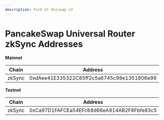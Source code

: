 ```yaml
---
description: Fork of Uniswap v3
---
```


# PancakeSwap Universal Router zkSync Addresses

**Mainnet**

| Chain | Address
| ------------------------------------------ | ------------------------------------------ |
| zkSync | 0xdAee41E335322C85ff2c5a6745c98e1351806e98 | 

**Testnet**

| Chain | Address
| ------------------------------------------ | ------------------------------------------ |
| zkSync | 0xCa97D1FAFCEa54EFc68d66eA914AB2F8Fbfe93c5 | 

